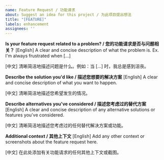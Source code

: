 ```yaml
---
name: Feature Request / 功能请求
about: Suggest an idea for this project / 为此项目提出想法
title: "[FEATURE]"
labels: enhancement
assignees: ''
---
```


**Is your feature request related to a problem? / 您的功能请求是否与问题相关？**
[English] A clear and concise description of what the problem is. Ex. I'm always frustrated when [...]

[中文] 清晰简洁地描述问题是什么。例如：当 [...] 时，我总是感到沮丧。

**Describe the solution you'd like / 描述您想要的解决方案**
[English] A clear and concise description of what you want to happen.

[中文] 清晰简洁地描述您希望发生的情况。

**Describe alternatives you've considered / 描述您考虑过的替代方案**
[English] A clear and concise description of any alternative solutions or features you've considered.

[中文] 清晰简洁地描述您考虑过的任何替代解决方案或功能。

**Additional context / 其他上下文**
[English] Add any other context or screenshots about the feature request here.

[中文] 在此处添加有关功能请求的任何其他上下文或截图。 